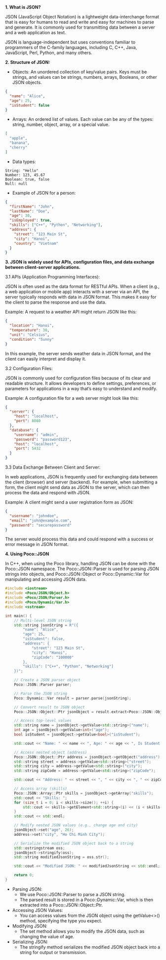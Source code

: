 **1. What is JSON?**

JSON (JavaScript Object Notation) is a lightweight data-interchange format that is easy for humans to read and write and easy for machines to parse and generate. It is commonly used for transmitting data between a server and a web application as text.

JSON is language-independent but uses conventions familiar to programmers of the C-family languages, including C, C++, Java, JavaScript, Perl, Python, and many others.

**2. Structure of JSON:**

- Objects: An unordered collection of key/value pairs. Keys must be strings, and values can be strings, numbers, arrays, Booleans, or other JSON objects.
```JSON
{
  "name": "Alice",
  "age": 25,
  "isStudent": false
}
```
- Arrays: An ordered list of values. Each value can be any of the types: string, number, object, array, or a special value.
```JSON
[
  "apple",
  "banana",
  "cherry"
]
```
- Data types:
```
String: "Hello"
Number: 123, 45.67
Boolean: true, false
Null: null
```
- Example of JSON for a person:
```JSON
{
  "firstName": "John",
  "lastName": "Doe",
  "age": 30,
  "isEmployed": true,
  "skills": ["C++", "Python", "Networking"],
  "address": {
    "street": "123 Main St",
    "city": "Hanoi",
    "country": "Vietnam"
  }
}
```
**3. JSON is widely used for APIs, configuration files, and data exchange between client-server applications.**

3.1 APIs (Application Programming Interfaces):

JSON is often used as the data format for RESTful APIs. When a client (e.g., a web application or mobile app) interacts with a server via an API, the server typically responds with data in JSON format. This makes it easy for the client to parse the response and use the data.

Example: A request to a weather API might return JSON like this:
```JSON
{
  "location": "Hanoi",
  "temperature": 30,
  "unit": "Celsius",
  "condition": "Sunny"
}
```
In this example, the server sends weather data in JSON format, and the client can easily interpret and display it.

3.2 Configuration Files:

JSON is commonly used for configuration files because of its clear and readable structure. It allows developers to define settings, preferences, or parameters for applications in a way that’s easy to understand and modify.

Example: A configuration file for a web server might look like this:
```JSON
{
  "server": {
    "host": "localhost",
    "port": 8080
  },
  "database": {
    "username": "admin",
    "password": "password123",
    "host": "localhost",
    "port": 5432
  }
}
```
3.3 Data Exchange Between Client and Server:

In web applications, JSON is frequently used for exchanging data between the client (browser) and server (backend). For example, when submitting a form, the client might send data as JSON to the server, which can then process the data and respond with JSON.

Example: A client might send a user registration form as JSON:
```JSON
{
  "username": "johndoe",
  "email": "john@example.com",
  "password": "securepassword"
}
```
The server would process this data and could respond with a success or error message in JSON format.

**4. Using Poco::JSON**

In C++, when using the Poco library, handling JSON can be done with the Poco::JSON namespace. The Poco::JSON::Parser is used for parsing JSON strings into objects, and Poco::JSON::Object or Poco::Dynamic::Var for manipulating and accessing JSON data.

```c++
#include <iostream>
#include <Poco/JSON/Object.h>
#include <Poco/JSON/Parser.h>
#include <Poco/Dynamic/Var.h>
#include <sstream>

int main() {
    // Multi-level JSON string
    std::string jsonString = R"({
        "name": "Alice",
        "age": 25,
        "isStudent": false,
        "address": {
            "street": "123 Main St",
            "city": "Hanoi",
            "zipCode": "100000"
        },
        "skills": ["C++", "Python", "Networking"]
    })";

    // Create a JSON parser object
    Poco::JSON::Parser parser;

    // Parse the JSON string
    Poco::Dynamic::Var result = parser.parse(jsonString);

    // Convert result to JSON object
    Poco::JSON::Object::Ptr jsonObject = result.extract<Poco::JSON::Object::Ptr>();

    // Access top-level values
    std::string name = jsonObject->getValue<std::string>("name");
    int age = jsonObject->getValue<int>("age");
    bool isStudent = jsonObject->getValue<bool>("isStudent");

    std::cout << "Name: " << name << ", Age: " << age << ", Is Student: " << std::boolalpha << isStudent << std::endl;

    // Access nested object (address)
    Poco::JSON::Object::Ptr address = jsonObject->getObject("address");
    std::string street = address->getValue<std::string>("street");
    std::string city = address->getValue<std::string>("city");
    std::string zipCode = address->getValue<std::string>("zipCode");

    std::cout << "Address: " << street << ", " << city << ", " << zipCode << std::endl;

    // Access array (skills)
    Poco::JSON::Array::Ptr skills = jsonObject->getArray("skills");
    std::cout << "Skills: ";
    for (size_t i = 0; i < skills->size(); ++i) {
        std::cout << skills->getElement<std::string>(i) << (i < skills->size() - 1 ? ", " : "");
    }
    std::cout << std::endl;

    // Modify nested JSON values (e.g., change age and city)
    jsonObject->set("age", 26);
    address->set("city", "Ho Chi Minh City");

    // Serialize the modified JSON object back to a string
    std::ostringstream oss;
    jsonObject->stringify(oss);
    std::string modifiedJsonString = oss.str();

    std::cout << "Modified JSON: " << modifiedJsonString << std::endl;

    return 0;
}
```

- Parsing JSON:
  - We use Poco::JSON::Parser to parse a JSON string.
  - The parsed result is stored in a Poco::Dynamic::Var, which is then extracted into a Poco::JSON::Object::Ptr.
- Accessing JSON Values:
  - You can access values from the JSON object using the getValue<>() method, specifying the type you expect.
- Modifying JSON:
  - The set method allows you to modify the JSON data, such as changing the value of age.
- Serializing JSON:
  - The stringify method serializes the modified JSON object back into a string for output or transmission.
    
